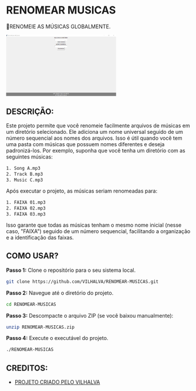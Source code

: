 # RENOMEAR MUSICAS
🎈RENOMEIE AS MÚSICAS GLOBALMENTE.

<img src="FOTO.png" align="center" width="300"> <br>

## DESCRIÇÃO:
Este projeto permite que você renomeie facilmente arquivos de músicas em um diretório selecionado. Ele adiciona um nome universal seguido de um número sequencial aos nomes dos arquivos. Isso é útil quando você tem uma pasta com músicas que possuem nomes diferentes e deseja padronizá-los.
Por exemplo, suponha que você tenha um diretório com as seguintes músicas:
```
1. Song A.mp3
2. Track B.mp3
3. Music C.mp3
```

Após executar o projeto, as músicas seriam renomeadas para:
```
1. FAIXA 01.mp3
2. FAIXA 02.mp3
3. FAIXA 03.mp3
```

Isso garante que todas as músicas tenham o mesmo nome inicial (nesse caso, "FAIXA") seguido de um número sequencial, facilitando a organização e a identificação das faixas.

## COMO USAR?
**Passo 1:** Clone o repositório para o seu sistema local.

```bash
git clone https://github.com/VILHALVA/RENOMEAR-MUSICAS.git
```

**Passo 2:** Navegue até o diretório do projeto.

```bash
cd RENOMEAR-MUSICAS
```

**Passo 3:** Descompacte o arquivo ZIP (se você baixou manualmente):

```bash
unzip RENOMEAR-MUSICAS.zip
```

**Passo 4:** Execute o executável do projeto.

```bash
./RENOMEAR-MUSICAS
```

## CREDITOS:
- [PROJETO CRIADO PELO VILHALVA](https://github.com/VILHALVA)


